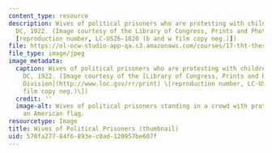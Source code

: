 ```yaml
---
content_type: resource
description: Wives of political prisoners who are protesting with children, Washington,
  DC, 1922. (Image courtesy of the Library of Congress, Prints and Photographs Division
  [reproduction number, LC-USZ6-1820 (b and w film copy neg.)])
file: https://ol-ocw-studio-app-qa.s3.amazonaws.com/courses/17-tht-thesis-research-design-seminar-fall-2004/570fa27784f6893ec0ad120957be607f_17-thtf04-th.jpg
file_type: image/jpeg
image_metadata:
  caption: Wives of political prisoners who are protesting with children, Washington,
    DC, 1922. (Image courtesy of the [Library of Congress, Prints and Photographs
    Division](http://www.loc.gov/rr/print) \[reproduction number, LC-USZ6-1820 (b&w
    film copy neg.)\])
  credit: ''
  image-alt: Wives of political prisoners standing in a crowd with protest signs and
    an American flag.
resourcetype: Image
title: Wives of Political Prisoners (thumbnail)
uid: 570fa277-84f6-893e-c0ad-120957be607f
---
```

